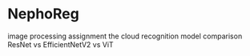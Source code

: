 # NephoReg
image processing assignment
the cloud recognition model comparison 
ResNet vs EfficientNetV2 vs ViT
